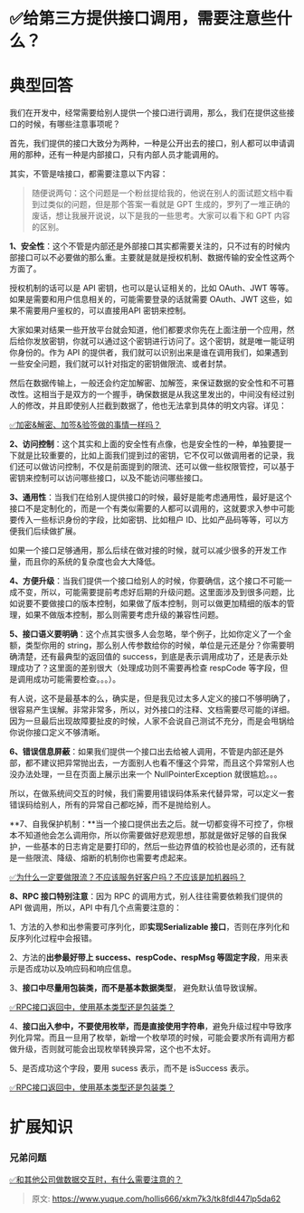 # ✅给第三方提供接口调用，需要注意些什么？

# 典型回答


我们在开发中，经常需要给别人提供一个接口进行调用，那么，我们在提供这些接口的时候，有哪些注意事项呢？



首先，我们提供的接口大致分为两种，一种是公开出去的接口，别人都可以申请调用的那种，还有一种是内部接口，只有内部人员才能调用的。



其实，不管是啥接口，都需要注意以下内容：



> 随便说两句：这个问题是一个粉丝提给我的，他说在别人的面试题文档中看到过类似的问题，但是那个答案一看就是 GPT 生成的，罗列了一堆正确的废话，想让我展开说说，以下是我的一些思考。大家可以看下和 GPT 内容的区别。
>



**1、安全性**：这个不管是内部还是外部接口其实都需要关注的，只不过有的时候内部接口可以不必要做的那么重。主要就是就是授权机制、数据传输的安全性这两个方面了。



授权机制的话可以是 API 密钥，也可以是认证相关的，比如 OAuth、JWT 等等。如果是需要和用户信息相关的，可能需要登录的话就需要 OAuth、JWT 这些，如果不需要用户鉴权的，可以直接用API 密钥来控制。



大家如果对结果一些开放平台就会知道，他们都要求你先在上面注册一个应用，然后给你发放密钥，你就可以通过这个密钥进行访问了。这个密钥，就是唯一能证明你身份的。作为 API 的提供者，我们就可以识别出来是谁在调用我们，如果遇到一些安全问题，我们就可以针对指定的密钥做限流、或者封禁。



然后在数据传输上，一般还会约定加解密、加解签，来保证数据的安全性和不可篡改性。这相当于是双方的一个握手，确保数据是从我这里发出的，中间没有经过别人的修改，并且即使别人拦截到数据了，他也无法拿到具体的明文内容。详见：



[✅加密&解密、加签&验签做的事情一样吗？](https://www.yuque.com/hollis666/xkm7k3/oq72da9rrpyt34g8)



**2、访问控制**：这个其实和上面的安全性有点像，也是安全性的一种，单独要提一下就是比较重要的，比如上面我们提到过的密钥，它不仅可以做调用者的记录，我们还可以做访问控制，不仅是前面提到的限流、还可以做一些权限管控，可以基于密钥来控制可以访问哪些接口，以及不能访问哪些接口。



**3、通用性**：当我们在给别人提供接口的时候，最好是能考虑通用性，最好是这个接口不是定制化的，而是一个有类似需要的人都可以调用的，这就要求入参中可能要传入一些标识身份的字段，比如密钥、比如租户 ID、比如产品码等等，可以方便我们后续做扩展。



如果一个接口足够通用，那么后续在做对接的时候，就可以减少很多的开发工作量，而且你的系统的复杂度也会大大降低。



**4、方便升级**：当我们提供一个接口给别人的时候，你要确信，这个接口不可能一成不变，所以，可能需要提前考虑好后期的升级问题。这里面涉及到很多问题，比如说要不要做接口的版本控制，如果做了版本控制，则可以做更加精细的版本的管理，如果不做版本控制，那么则需要考虑升级的兼容性问题。



**5、接口语义要明确**：这个点其实很多人会忽略，举个例子，比如你定义了一个金额，类型你用的 string，那么别人传参数给你的时候，单位是元还是分？你需要明确清楚，还有最典型的返回值的 success，到底是表示调用成功了，还是表示处理成功了？这里面的差别很大（处理成功则不需要再检查 respCode 等字段，但是调用成功可能需要检查。。。）。



有人说，这不是最基本的么，确实是，但是我见过太多人定义的接口不够明确了，很容易产生误解。非常非常多，所以，对外接口的注释、文档需要尽可能的详细。因为一旦最后出现故障要扯皮的时候，人家不会说自己测试不充分，而是会甩锅给你说你接口定义不够清晰。



**6、错误信息屏蔽**：如果我们提供一个接口出去给被人调用，不管是内部还是外部，都不建议把异常抛出去，一方面别人也看不懂这个异常，而且这个异常别人也没办法处理，一旦在页面上展示出来一个 NullPointerException 就很尴尬。。。



所以，在做系统间交互的时候，我们需要用错误码体系来代替异常，可以定义一套错误码给别人，所有的异常自己都吃掉，而不是抛给别人。



**7、自我保护机制：**当一个接口提供出去之后。就一切都变得不可控了，你根本不知道他会怎么调用你，所以你需要做好悲观思想，那就是做好足够的自我保护，一些基本的日志肯定是要打印的，然后一些边界值的校验也是必须的，还有就是一些限流、降级、熔断的机制你也需要考虑起来。



[✅为什么一定要做限流？不应该服务好客户吗？不应该是加机器吗？](https://www.yuque.com/hollis666/xkm7k3/pfgbuemozdgl0m93)



**8、RPC 接口特别注意**：因为 RPC 的调用方式，别人往往需要依赖我们提供的API 做调用，所以，API 中有几个点需要注意的：



1、方法的入参和出参需要可序列化，即**实现Serializable 接口**，否则在序列化和反序列化过程中会报错。

2、方法的**出参最好带上 success、respCode、respMsg 等固定字段**，用来表示是否成功以及响应码和响应信息。

3、**接口中尽量用包装类，而不是基本数据类型**， 避免默认值导致误解。



[✅RPC接口返回中，使用基本类型还是包装类？](https://www.yuque.com/hollis666/xkm7k3/hqm4f0)



4、**接口出入参中，不要使用枚举，而是直接使用字符串**，避免升级过程中导致序列化异常。而且一旦用了枚举，新增一个枚举项的时候，可能会要求所有调用方都做升级，否则就可能会出现枚举转换异常，这个也不太好。



5、是否成功这个字段，要用 sucess 表示，而不是 isSuccess 表示。



[✅RPC接口返回中，使用基本类型还是包装类？](https://www.yuque.com/hollis666/xkm7k3/hqm4f0#JD3iV)





# 扩展知识


### 兄弟问题


[✅和其他公司做数据交互时，有什么需要注意的？](https://www.yuque.com/hollis666/xkm7k3/kvcbk5lotrqc8yi8)



> 原文: <https://www.yuque.com/hollis666/xkm7k3/tk8fdl447lp5da62>